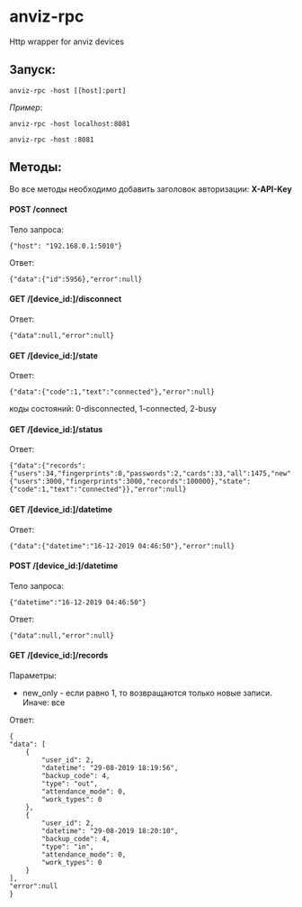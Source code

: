 # anviz-rpc
Http wrapper for anviz devices

## Запуск: 

    anviz-rpc -host [[host]:port]

*Пример*: 

    anviz-rpc -host localhost:8081

    anviz-rpc -host :8081

## Методы:
  Во все методы необходимо добавить заголовок авторизации: **X-API-Key** 
  
  #### POST /connect
Тело запроса: 
        
    {"host": "192.168.0.1:5010"}
    
Ответ:

    {"data":{"id":5956},"error":null} 
    
  #### GET /[device_id:]/disconnect
Ответ:
  
    {"data":null,"error":null}

  #### GET /[device_id:]/state
Ответ:
  
    {"data":{"code":1,"text":"connected"},"error":null}
коды состояний: 0-disconnected, 1-connected, 2-busy

  #### GET /[device_id:]/status
Ответ:

    {"data":{"records":{"users":34,"fingerprints":0,"passwords":2,"cards":33,"all":1475,"new":0},"capacity":{"users":3000,"fingerprints":3000,"records":100000},"state":{"code":1,"text":"connected"}},"error":null}
    
  #### GET /[device_id:]/datetime
Ответ:

    {"data":{"datetime":"16-12-2019 04:46:50"},"error":null}
   
  #### POST /[device_id:]/datetime
Тело запроса: 

    {"datetime":"16-12-2019 04:46:50"}
Ответ:
     
    {"data":null,"error":null}
  #### GET /[device_id:]/records
Параметры:
    
  - new_only - если равно 1, то возвращаются только новые записи. Иначе: все
 
Ответ:

    {
	"data": [
		{
			"user_id": 2,
			"datetime": "29-08-2019 18:19:56",
			"backup_code": 4,
			"type": "out",
			"attendance_mode": 0,
			"work_types": 0
		},
		{
			"user_id": 2,
			"datetime": "29-08-2019 18:20:10",
			"backup_code": 4,
			"type": "in",
			"attendance_mode": 0,
			"work_types": 0
		}
	],
	"error":null
    }
